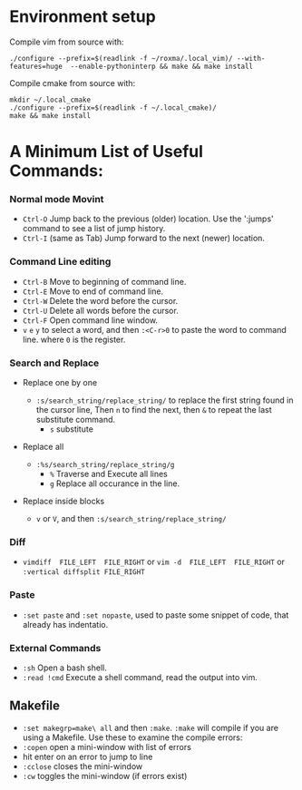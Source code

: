 
# Environment setup

Compile vim from source with:

	./configure --prefix=$(readlink -f ~/roxma/.local_vim)/ --with-features=huge  --enable-pythoninterp && make && make install


Compile cmake from source with:

	mkdir ~/.local_cmake
	./configure --prefix=$(readlink -f ~/.local_cmake)/
	make && make install




# A Minimum List of Useful Commands:


### Normal mode Movint

- `Ctrl-O`	Jump back to the previous (older) location. Use the ':jumps' command to see a list of jump history.
- `Ctrl-I`	(same as Tab) Jump forward to the next (newer) location.


### Command Line editing

- `Ctrl-B`	Move to beginning of command line.
- `Ctrl-E`	Move to end of command line.
- `Ctrl-W`	Delete the word before the cursor.
- `Ctrl-U`	Delete all words before the cursor.
- `Ctrl-F`	Open command line window.
- `v` `e` `y` to select a word, and then `:<C-r>0` to paste the word to command line. where `0` is the register.


### Search and Replace

- Replace one by one
    - `:s/search_string/replace_string/` to replace the first string found in the cursor line, Then `n` to find the next, then `&` to repeat the last substitute command.
        - `s`   substitute

- Replace all
    - `:%s/search_string/replace_string/g`
        - `%`	Traverse and Execute all lines
        - `g`	Replace all occurance in the line.
- Replace inside blocks
    - `v` or `V`, and then `:s/search_string/replace_string/`


### Diff

- `vimdiff  FILE_LEFT  FILE_RIGHT` or `vim -d  FILE_LEFT  FILE_RIGHT` or `:vertical diffsplit FILE_RIGHT`


### Paste

- `:set paste` and `:set nopaste`, used to paste some snippet of code, that already has indentatio.


### External Commands

- `:sh`			Open a bash shell.
- `:read !cmd`	Execute a shell command, read the output into vim.


## Makefile

- `:set makegrp=make\ all` and then `:make`. `:make` will compile if you are using a Makefile. Use these to examine the compile errors:
-  `:copen` open a mini-window with list of errors 
-  hit enter on an error to jump to line 
- `:cclose` closes the mini-window
- `:cw` toggles the mini-window (if errors exist)

